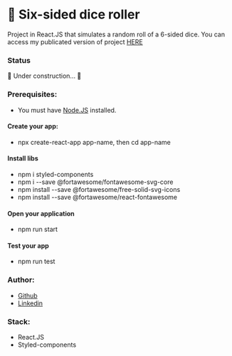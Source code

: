 # 🎲 Six-sided dice roller

Project in React.JS that simulates a random roll of a 6-sided dice.
You can access my publicated version of project [HERE](https://dice-roller-belle.surge.sh/)

### Status

🚧 Under construction... 🚧

### Prerequisites:

- You must have [Node.JS](https://nodejs.org/en/) installed.

#### Create your app:

- npx create-react-app app-name, then cd app-name

#### Install libs

- npm i styled-components
- npm i --save @fortawesome/fontawesome-svg-core
- npm install --save @fortawesome/free-solid-svg-icons
- npm install --save @fortawesome/react-fontawesome

#### Open your application

- npm run start

#### Test your app
- npm run test

### Author:

- [Github](https://github.com/isadarub)
- [Linkedin](https://www.linkedin.com/in/isadarub)

### Stack:

- React.JS
- Styled-components
